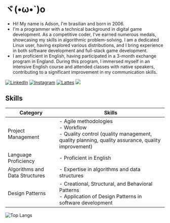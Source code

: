# ヾ(•ω•`)o

- Hi! My name is Adson, I'm brasilian and born in 2006.
- I'm a programmer with a technical background in digital game development. As a competitive coder, I've earned numerous medals, showcasing my skills in algorithmic problem-solving. I am a dedicated Linux user, having explored various distributions, and I bring experience in both software development and full-stack game development.
- I am proficient in English, having participated in a 3-month exchange program in England. During this program, I immersed myself in an intensive English course and attended classes with native speakers, contributing to a significant improvement in my communication skills.

[![LinkedIn](https://img.shields.io/badge/LinkedIn-Profile-blue?style=flat&logo=linkedin)](https://www.linkedin.com/in/adson-gabriel-aa16a922a/)
[![Instagram](https://img.shields.io/badge/Instagram-Profile-pink?style=flat&logo=instagram)](https://www.instagram.com/i_lack_creativityo_o/)
[![Lattes](https://img.shields.io/badge/Lattes-CV-yellowgreen?style=flat&logo=book-reader)](https://wwws.cnpq.br/cvlattesweb/PKG_MENU.menu?f_cod=1C4ED02069DEDA6FA19FFC04AE34CD7F#)
![](https://komarev.com/ghpvc/?username=NotAdson)

## Skills

| Category                   | Skills                                                                                       |
|----------------------------|----------------------------------------------------------------------------------------------|
| Project Management         | - Agile methodologies<br> - Workflow<br> - Quality control (quality management, quality planning, quality assurance, quality improvement) |
| Language Proficiency       | - Proficient in English                                                                      |
| Algorithms and Data Structures | - Expertise in algorithms and data structures                                                |
| Design Patterns            | - Creational, Structural, and Behavioral Patterns<br> - Application of Design Patterns in software development |


![Top Langs](https://github-readme-stats.vercel.app/api/top-langs/?username=NotAdson&layout=compact&theme=transparent&langs_count=10)


